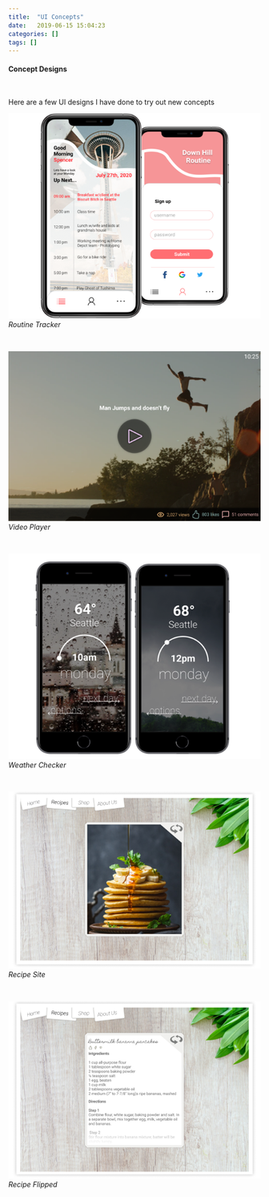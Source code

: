```yaml
---
title:  "UI Concepts"
date:   2019-06-15 15:04:23 
categories: []
tags: []
---
```

#### Concept Designs
<br />

Here are a few UI designs I have done to try out new concepts

![routine](/images/concepts/routine.png)
*Routine Tracker*

<br />

![video](/images/concepts/video.png)
*Video Player*

<br />

![weather](/images/concepts/weather.png)
*Weather Checker*

<br />

![recipe1](/images/concepts/recipe1.png)
*Recipe Site*

<br />

![recipe2](/images/concepts/recipe2.png)
*Recipe Flipped*
